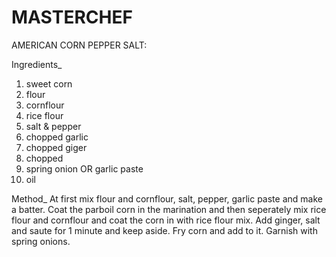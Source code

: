 # MASTERCHEF
AMERICAN CORN PEPPER SALT:

Ingredients_
1) sweet corn
2) flour
3) cornflour
4) rice flour
5) salt & pepper
6) chopped garlic
7) chopped giger
8) chopped 
9) spring onion OR garlic paste
10) oil

Method_
At first mix flour and cornflour, salt, pepper, garlic paste and make a batter. Coat the parboil corn in the marination and then seperately mix rice flour and cornflour
and coat the corn in with rice flour mix. Add ginger, salt and saute for 1 minute and keep aside. Fry corn and add to it. Garnish with spring onions.
